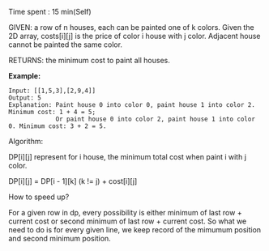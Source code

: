Time spent :  15 min(Self)

GIVEN: a row of n houses, each can be painted one of k colors. Given the 2D array, costs\[i][j] is the price of color i house with j color. Adjacent house cannot be painted the same color.

RETURNS: the minimum cost to paint all houses.

**Example:**

```
Input: [[1,5,3],[2,9,4]]
Output: 5
Explanation: Paint house 0 into color 0, paint house 1 into color 2. Minimum cost: 1 + 4 = 5; 
             Or paint house 0 into color 2, paint house 1 into color 0. Minimum cost: 3 + 2 = 5. 
```

Algorithm:

DP\[i][j] represent for i house, the minimum total cost when paint i with j color.

DP\[i][j] = DP\[i - 1][k]  (k != j) + cost\[i][j]

How to speed up?

For a given row in dp, every possibility is either minimum of last row + current cost or second minimum of last row + current cost. So what we need to do is for every given line, we keep record of the mimumum position and second minimum position.